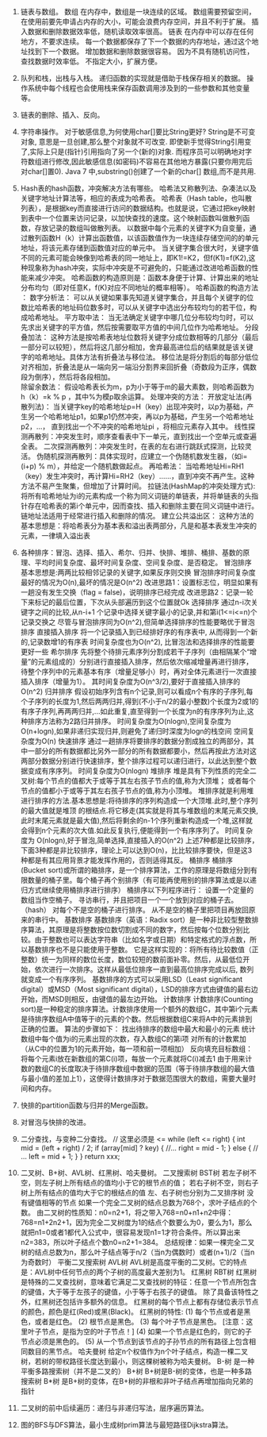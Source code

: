 ﻿1. 链表与数组。
数组
在内存中，数组是一块连续的区域。
数组需要预留空间，在使用前要先申请占内存的大小，可能会浪费内存空间，并且不利于扩展。 
插入数据和删除数据效率低，随机读取效率很高。
链表
在内存中可以存在任何地方，不要求连续。
每一个数据都保存了下一个数据的内存地址，通过这个地址找到下一个数据。
增加数据和删除数据很容易。 
因为不具有随机访问性，查找数据时效率低。
不指定大小，扩展方便。

2. 队列和栈，出栈与入栈。
递归函数的实现就是借助于栈保存相关的数据。
操作系统中每个线程也会使用栈来保存函数调用涉及到的一些参数和其他变量等。

3. 链表的删除、插入、反向。

4. 字符串操作。
对于敏感信息,为何使用char[]要比String更好?
    String是不可变对象, 意思是一旦创建,那么整个对象就不可改变. 即使新手觉得String引用变了,实际上只是(指针)引用指向了另一个(新的)对象.
    而程序员可以明确地对字符数组进行修改,因此敏感信息(如密码)不容易在其他地方暴露(只要你用完后对char[]置0).
Java 7 中,substring()创建了一个新的char[] 数组,而不是共用.

5. Hash表的hash函数，冲突解决方法有哪些。
哈希法又称散列法、杂凑法以及关键字地址计算法等，相应的表成为哈希表。
哈希表（Hash table，也叫散列表），是根据key而直接进行访问的数据结构。也就是说，它通过把key映射到表中一个位置来访问记录，以加快查找的速度。这个映射函数叫做散列函数，存放记录的数组叫做散列表。
以数据中每个元素的关键字K为自变量，通过散列函数H（k）计算出函数值，以该函数值作为一块连续存储空间的的单元地址，将该元素存储到函数值对应的单元中。
当关键字集合很大时，关键字值不同的元素可能会映像到哈希表的同一地址上，即K1!=K2，但f(K1)=f(K2),这种现象称为hash冲突，实际中冲突是不可避免的，只能通过改进哈希函数的性能来减少冲突。
哈希函数的构造原则是：函数本身便于计算、计算出来的地址分布均匀（即对任意K，f(K)对应不同地址的概率相等）。
哈希函数的构造方法 ：
数字分析法：
可以从关键如果事先知道关键字集合，并且每个关键字的位数比哈希表的地址码位数多时，可以从关键字中选出分布较均匀的若干位，构成哈希地址。
平方取中法：
当无法确定关键字中哪几位分布较均匀时，可以先求出关键字的平方值，然后按需要取平方值的中间几位作为哈希地址。
分段叠加法：
这种方法是按哈希表地址位数将关键字分成位数相等的几部分（最后一部分可以较短），然后将这几部分相加，舍弃最高进位后的结果就是该关键字的哈希地址。具体方法有折叠法与移位法。
移位法是将分割后的每部分低位对齐相加，折叠法是从一端向另一端沿分割界来回折叠（奇数段为正序，偶数段为倒序），然后将各段相加。  
除留余数法：
假设哈希表长为m，p为小于等于m的最大素数，则哈希函数为 h（k）=k  %  p ，其中%为模p取余运算。
处理冲突的方法：
开放定址法(再散列法)：
当关键字key的哈希地址p=H（key）出现冲突时，以p为基础，产生另一个哈希地址p1，如果p1仍然冲突，再以p为基础，产生另一个哈希地址p2，…，                            直到找出一个不冲突的哈希地址pi ，将相应元素存入其中。
	线性探测再散列：冲突发生时，顺序查看表中下一单元，直到找出一个空单元或查遍全表。
	二次探测再散列：冲突发生时，在表的左右进行跳跃式探测，比较灵活。
	伪随机探测再散列：具体实现时，应建立一个伪随机数发生器，（如i=(i+p) % m），并给定一个随机数做起点。
再哈希法：
当哈希地址Hi=RH1（key）发生冲突时，再计算Hi=RH2（key）……，直到冲突不再产生。这种方法不易产生聚集，但增加了计算时间。
拉链法(HashMap的冲突处理方式):
将所有哈希地址为i的元素构成一个称为同义词链的单链表，并将单链表的头指针存在哈希表的第i个单元中，因而查找、插入和删除主要在同义词链中进行。链地址法适用于经常进行插入和删除的情况。
建立公共溢出区：
这种方法的基本思想是：将哈希表分为基本表和溢出表两部分，凡是和基本表发生冲突的元素，一律填入溢出表

6. 各种排序：冒泡、选择、插入、希尔、归并、快排、堆排、桶排、基数的原理、平均时间复杂度、最坏时间复杂度、空间复杂度、是否稳定。
冒泡排序
基本思想是:两两比较相邻记录的关键字,如果反序则交换
冒泡排序时间复杂度最好的情况为O(n),最坏的情况是O(n^2) 
改进思路1：设置标志位，明显如果有一趟没有发生交换（flag = false)，说明排序已经完成
改进思路2：记录一轮下来标记的最后位置，下次从头部遍历到这个位置就Ok
选择排序
通过n-i次关键字之间的比较,从n-i+1 个记录中选择关键字最小的记录,并和第i(1<=i<=n)个记录交换之
尽管与冒泡排序同为O(n^2),但简单选择排序的性能要略优于冒泡排序
直接插入排序
将一个记录插入到已经排好序的有序表中, 从而得到一个新的,记录数增1的有序表 
时间复杂度也为O(n^2), 比冒泡法和选择排序的性能要更好一些
希尔排序
先将整个待排元素序列分割成若干子序列（由相隔某个“增量”的元素组成的）分别进行直接插入排序，然后依次缩减增量再进行排序，待整个序列中的元素基本有序（增量足够小）时，再对全体元素进行一次直接插入排序（增量为1）。
其时间复杂度为O(n^3/2),要好于直接插入排序的O(n^2)
归并排序
假设初始序列含有n个记录,则可以看成n个有序的子序列,每个子序列的长度为1,然后两两归并,得到(不小于n/2的最小整数)个长度为2或1的有序子序列,再两两归并,...如此重复,直至得到一个长度为n的有序序列为止,这种排序方法称为2路归并排序。
 时间复杂度为O(nlogn),空间复杂度为O(n+logn),如果非递归实现归并,则避免了递归时深度为logn的栈空间 空间复杂度为O(n)
快速排序
通过一趟排序将要排序的数据分割成独立的两部分，其中一部分的所有数据都比另外一部分的所有数据都要小，然后再按此方法对这两部分数据分别进行快速排序，整个排序过程可以递归进行，以此达到整个数据变成有序序列。
时间复杂度为O(nlogn)
堆排序
堆是具有下列性质的完全二叉树:每个节点的值都大于或等于其左右孩子节点的值,称为大顶堆；
或者每个节点的值都小于或等于其左右孩子节点的值,称为小顶堆。
堆排序就是利用堆进行排序的方法.基本思想是:将待排序的序列构造成一个大顶堆.此时,整个序列的最大值就是堆顶 的根结点.将它移走(其实就是将其与堆数组的末尾元素交换, 此时末尾元素就是最大值),然后将剩余的n-1个序列重新构造成一个堆,这样就会得到n个元素的次大值.如此反复执行,便能得到一个有序序列了。 
时间复杂度为 O(nlogn),好于冒泡,简单选择,直接插入的O(n^2)
上述7种都是比较排序，下面3种都是非比较排序，理论上可以达到O(n)，比比较排序要快，但是这3种都是有其应用背景才能发挥作用的，否则适得其反。
桶排序
桶排序 (Bucket sort)或所谓的箱排序，是一个排序算法，工作的原理是将数组分到有限数量的桶子里。每个桶子再个别排序（有可能再使用别的排序算法或是以递归方式继续使用桶排序进行排序）
桶排序以下列程序进行：
    设置一个定量的数组当作空桶子。
    寻访串行，并且把项目一个一个放到对应的桶子去。（hash）
    对每个不是空的桶子进行排序。
    从不是空的桶子里把项目再放回原来的串行中。
基数排序
基数排序（英语：Radix sort）是一种非比较型整数排序算法，其原理是将整数按位数切割成不同的数字，然后按每个位数分别比较。由于整数也可以表达字符串（比如名字或日期）和特定格式的浮点数，所以基数排序也不是只能使用于整数。
它是这样实现的：将所有待比较数值（正整数）统一为同样的数位长度，数位较短的数前面补零。然后，从最低位开始，依次进行一次排序。这样从最低位排序一直到最高位排序完成以后, 数列就变成一个有序序列。
基数排序的方式可以采用LSD（Least significant digital）或MSD（Most significant digital），LSD的排序方式由键值的最右边开始，而MSD则相反，由键值的最左边开始。
计数排序
计数排序(Counting sort)是一种稳定的排序算法。计数排序使用一个额外的数组C，其中第i个元素是待排序数组A中值等于i的元素的个数。然后根据数组C来将A中的元素排到正确的位置。
算法的步骤如下：
    找出待排序的数组中最大和最小的元素
    统计数组中每个值为i的元素出现的次数，存入数组C的第i项
    对所有的计数累加（从C中的位置为1的元素开始，每一项和前一项相加）
    反向填充目标数组：将每个元素i放在新数组的第C(i)项，每放一个元素就将C(i)减去1
由于用来计数的数组C的长度取决于待排序数组中数据的范围（等于待排序数组的最大值与最小值的差加上1），这使得计数排序对于数据范围很大的数组，需要大量时间和内存。

7. 快排的partition函数与归并的Merge函数。

8. 对冒泡与快排的改进。

9. 二分查找，与变种二分查找。
// 这里必须是 <=
while (left <= right) {
    int mid = (left + right) / 2;
    if (array[mid] ? key) {
        //... right = mid - 1;
    }
    else {
        // ... left = mid + 1;
    }
}
return xxx;

10. 二叉树、B+树、AVL树、红黑树、哈夫曼树。
二叉搜索树           BST树
    若左子树不空，则左子树上所有结点的值均小于它的根节点的值；
    若右子树不空，则右子树上所有结点的值均大于它的根结点的值
    左、右子树也分别为二叉排序树
    没有键值相等的节点
如果一个完全二叉树的结点总数为768个，求叶子结点的个数。
由二叉树的性质知：n0=n2+1，将之带入768=n0+n1+n2中得：768=n1+2n2+1，因为完全二叉树度为1的结点个数要么为0，要么为1，那么就把n1=0或者1都代入公式中，很容易发现n1=1才符合条件。所以算出来n2=383，所以叶子结点个数n0=n2+1=384。
总结规律：如果一棵完全二叉树的结点总数为n，那么叶子结点等于n/2（当n为偶数时）或者(n+1)/2（当n为奇数时）
平衡二叉搜索树     AVL树
    AVL树是高度平衡的二叉树。它的特点是：AVL树中任何节点的两个子树的高度最大差别为1。 
红黑树                 RBT树
    红黑树是特殊的二叉查找树，意味着它满足二叉查找树的特征：任意一个节点所包含的键值，大于等于左孩子的键值，小于等于右孩子的键值。
    除了具备该特性之外，红黑树还包括许多额外的信息。
    红黑树的每个节点上都有存储位表示节点的颜色，颜色是红(Red)或黑(Black)。
    红黑树的特性:
    (1) 每个节点或者是黑色，或者是红色。
    (2) 根节点是黑色。
    (3) 每个叶子节点是黑色。 [注意：这里叶子节点，是指为空的叶子节点！]
    (4) 如果一个节点是红色的，则它的子节点必须是黑色的。
    (5) 从一个节点到该节点的子孙节点的所有路径上包含相同数目的黑节点。
哈夫曼树
    给定n个权值作为n个叶子结点，构造一棵二叉树，若树的带权路径长度达到最小，则这棵树被称为哈夫曼树。
B-树                    是一种平衡多路搜索树（并不是二叉的）
B+树                     B+树是B-树的变体，也是一种多路搜索树
B*树                     是B+树的变体，在B+树的非根和非叶子结点再增加指向兄弟的指针

11. 二叉树的前中后续遍历：递归与非递归写法，层序遍历算法。

12. 图的BFS与DFS算法，最小生成树prim算法与最短路径Dijkstra算法。









